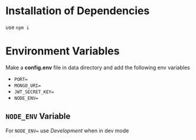 # Installation of Dependencies

use `npm i`

# Environment Variables

Make a **config.env** file in data directory and add the following env variables

 - `PORT=`
 - `MONGO_URI=`
 - `JWT_SECRET_KEY=`
 - `NODE_ENV=`
 
## 

## `NODE_ENV` Variable

For `NODE_ENV=` use *Development* when in dev mode